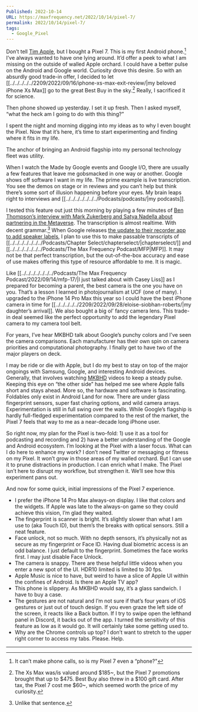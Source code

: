 ```yaml
---
Published: 2022-10-14
URL: https://maxfrequency.net/2022/10/14/pixel-7/
permalink: 2022/10/14/pixel-7/
tags:
  - Google_Pixel
---
```

Don’t tell [Tim Apple](https://9to5mac.com/2019/03/06/tim-apple-tim-cook-trump/), but I bought a Pixel 7. This is my first Android phone.[^1] I’ve always wanted to have one lying around. It’d offer a peek to what I am missing on the outside of walled Apple orchard. I could have a better pulse on the Android and Google world. Curiosity drove this desire. So with an absurdly good trade-in offer, I decided to let [[../../../../../2209/2022/09/16/iphone-xs-max-exit-review/|my beloved iPhone Xs Max]] go to the great Best Buy in the sky.[^2] Really, I sacrificed it for science.

Then phone showed up yesterday. I set it up fresh. Then I asked myself, “what the heck am I going to do with this thing?”

I spent the night and morning digging into my ideas as to why I even bought the Pixel. Now that it’s here, it’s time to start experimenting and finding where it fits in my life.

The anchor of bringing an Android flagship into my personal technology fleet was utility.

When I watch the Made by Google events and Google I/O, there are usually a few features that leave me gobsmacked in one way or another. Google shows off software I want in my life. The prime example is live transcription. You see the demos on stage or in reviews and you can’t help but think there’s some sort of illusion happening before your eyes. My brain leaps right to interviews and [[../../../../../../../Podcasts/podcasts/|my podcasts]].

I tested this feature out just this morning by playing a few minutes of [Ben Thompson’s interview with Mark Zukerberg and Satya Nadella about partnering in the Metaverse](https://stratechery.com/2022/an-interview-with-meta-ceo-mark-zuckerberg-and-microsoft-ceo-satya-nadella-about-partnering-in-the-metaverse/). The transcription is almost realtime. With decent grammar.[^3] When Google releases [the update to their recorder app to add speaker labels](https://youtube.com/watch?v=2NGjNQVbydc&t=1537), I plan to use this to make passable transcripts of [[../../../../../../../Podcasts/Chapter Select/chapterselect/|chapterselect/]] and [[../../../../../../../Podcasts/The Max Frequency Podcast/MFP|MFP]]. It may not be that perfect transcription, but the out-of-the-box accuracy and ease of use makes offering this type of resource affordable to me. It is magic.

Like [[../../../../../../../Podcasts/The Max Frequency Podcast/2022/09/14/mfp-17/|I just talked about with Casey Liss]] as I prepared for becoming a parent, the best camera is the one you have on you. That’s a lesson I learned in photojournalism at UCF (one of many). I upgraded to the iPhone 14 Pro Max this year so I could have the best iPhone camera in time for [[../../../../../2209/2022/09/28/eloise-siobhan-roberts/|my daughter’s arrival]]. We also bought a big ol’ fancy camera lens. This trade-in deal seemed like the perfect opportunity to add the legendary Pixel camera to my camera tool belt.

For years, I’ve hear MKBHD talk about Google’s punchy colors and I’ve seen the camera comparisons. Each manufacturer has their own spin on camera priorities and computational photography. I finally get to have two of the major players on deck.

I may be ride or die with Apple, but I do my best to stay on top of the major ongoings with Samsung, Google, and interesting Android devices. Generally, that involves watching [MKBHD](https://www.youtube.com/mkbhd) videos to keep a steady pulse. Keeping this eye on “the other side” has helped me see where Apple falls short and stays ahead. More so, the hardware and software is fascinating. Foldables only exist in Android Land for now. There are under glass fingerprint sensors, super fast charing options, and wild camera arrays. Experimentation is still in full swing over the walls. While Google’s flagship is hardly full-fledged experimentation compared to the rest of the market, the Pixel 7 feels that way to me as a near-decade long iPhone user.

So right now, my plan for the Pixel is two-fold: 1) use it as a tool for podcasting and recording and 2) have a better understanding of the Google and Android ecosystem. I’m looking at the Pixel with a laser focus. What can I do here to enhance my work? I don’t need Twitter or messaging or fitness on my Pixel. It won’t grow in those areas of my walled orchard. But I can use it to prune distractions in production. I can enrich what I make. The Pixel isn’t here to disrupt my workflow, but strengthen it. We’ll see how this experiment pans out.

And now for some quick, initial impressions of the Pixel 7 experience.

- I prefer the iPhone 14 Pro Max always-on display. I like that colors and the widgets. If Apple was late to the always-on game so they could achieve this vision, I’m glad they waited.
- The fingerprint is scanner is bright. It’s slightly slower than what I am use to (aka Touch ID), but them’s the breaks with optical sensors. Still a neat feature.
- Face unlock, not so much. With no depth sensors, it’s physically not as secure as my fingerprint or Face ID. Having dual biometric access is an odd balance. I just default to the fingerprint. Sometimes the face works first. I may just disable Face Unlock.
- The camera is snappy. There are these helpful little videos when you enter a new spot of the UI. HDR10 limited is limited to 30 fps.
- Apple Music is nice to have, but weird to have a slice of Apple UI within the confines of Android. Is there an Apple TV app?
- This phone is slippery. As MKBHD would say, it’s a glass sandwich. I have to buy a case.
- The gestures are not natural and I’m not sure if that’s four years of iOS gestures or just out of touch design. If you even graze the left side of the screen, it reacts like a Back button. If I try to swipe open the lefthand panel in Discord, it backs out of the app. I turned the sensitivity of this feature as low as it would go. It will certainly take some getting used to.
- Why are the Chrome controls up top? I don’t want to stretch to the upper right corner to access my tabs. Please. Help.

---
[^1]: It can’t make phone calls, so is my Pixel 7 even a “phone?"
[^2]: The Xs Max was/is valued around $185~, but the Pixel 7 promotions brought that up to $475. Best Buy also threw in a $100 gift card. After tax, the Pixel 7 cost me $60~, which seemed worth the price of my curiosity.
[^3]: Unlike that sentence.